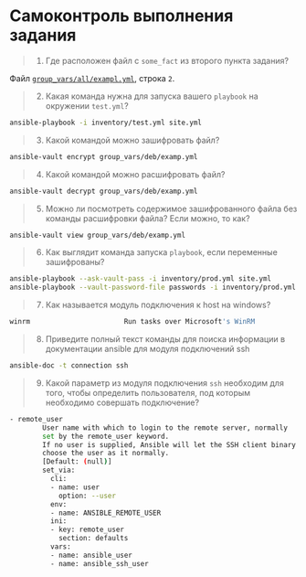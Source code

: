 # Самоконтроль выполнения задания

> 1. Где расположен файл с `some_fact` из второго пункта задания?

Файл [`group_vars/all/exampl.yml`](group_vars/all/examp.yml), строка `2`.

> 2. Какая команда нужна для запуска вашего `playbook` на окружении `test.yml`?

```bash
ansible-playbook -i inventory/test.yml site.yml
```

> 3. Какой командой можно зашифровать файл?

```bash
ansible-vault encrypt group_vars/deb/examp.yml
```

> 4. Какой командой можно расшифровать файл?

```bash
ansible-vault decrypt group_vars/deb/examp.yml
```

> 5. Можно ли посмотреть содержимое зашифрованного файла без команды расшифровки файла? Если можно, то как?

```bash
ansible-vault view group_vars/deb/examp.yml
```

> 6. Как выглядит команда запуска `playbook`, если переменные зашифрованы?

```bash
ansible-playbook --ask-vault-pass -i inventory/prod.yml site.yml
ansible-playbook --vault-password-file passwords -i inventory/prod.yml site.yml
```

> 7. Как называется модуль подключения к host на windows?

```bash
winrm                       Run tasks over Microsoft's WinRM
```

> 8. Приведите полный текст команды для поиска информации в документации ansible для модуля подключений ssh

```bash
ansible-doc -t connection ssh
```

> 9. Какой параметр из модуля подключения `ssh` необходим для того, чтобы определить пользователя, под которым необходимо совершать подключение?

```bash
- remote_user
        User name with which to login to the remote server, normally
        set by the remote_user keyword.
        If no user is supplied, Ansible will let the SSH client binary
        choose the user as it normally.
        [Default: (null)]
        set_via:
          cli:
          - name: user
            option: --user
          env:
          - name: ANSIBLE_REMOTE_USER
          ini:
          - key: remote_user
            section: defaults
          vars:
          - name: ansible_user
          - name: ansible_ssh_user
```